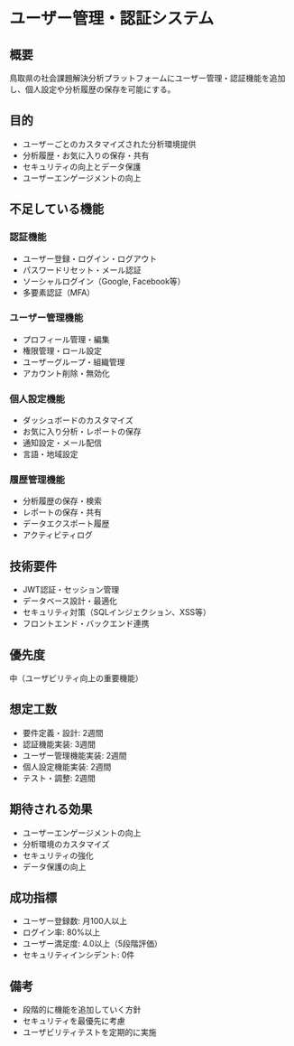 # ユーザー管理・認証システム

## 概要
鳥取県の社会課題解決分析プラットフォームにユーザー管理・認証機能を追加し、個人設定や分析履歴の保存を可能にする。

## 目的
- ユーザーごとのカスタマイズされた分析環境提供
- 分析履歴・お気に入りの保存・共有
- セキュリティの向上とデータ保護
- ユーザーエンゲージメントの向上

## 不足している機能
### 認証機能
- ユーザー登録・ログイン・ログアウト
- パスワードリセット・メール認証
- ソーシャルログイン（Google, Facebook等）
- 多要素認証（MFA）

### ユーザー管理機能
- プロフィール管理・編集
- 権限管理・ロール設定
- ユーザーグループ・組織管理
- アカウント削除・無効化

### 個人設定機能
- ダッシュボードのカスタマイズ
- お気に入り分析・レポートの保存
- 通知設定・メール配信
- 言語・地域設定

### 履歴管理機能
- 分析履歴の保存・検索
- レポートの保存・共有
- データエクスポート履歴
- アクティビティログ

## 技術要件
- JWT認証・セッション管理
- データベース設計・最適化
- セキュリティ対策（SQLインジェクション、XSS等）
- フロントエンド・バックエンド連携

## 優先度
中（ユーザビリティ向上の重要機能）

## 想定工数
- 要件定義・設計: 2週間
- 認証機能実装: 3週間
- ユーザー管理機能実装: 2週間
- 個人設定機能実装: 2週間
- テスト・調整: 2週間

## 期待される効果
- ユーザーエンゲージメントの向上
- 分析環境のカスタマイズ
- セキュリティの強化
- データ保護の向上

## 成功指標
- ユーザー登録数: 月100人以上
- ログイン率: 80%以上
- ユーザー満足度: 4.0以上（5段階評価）
- セキュリティインシデント: 0件

## 備考
- 段階的に機能を追加していく方針
- セキュリティを最優先に考慮
- ユーザビリティテストを定期的に実施
